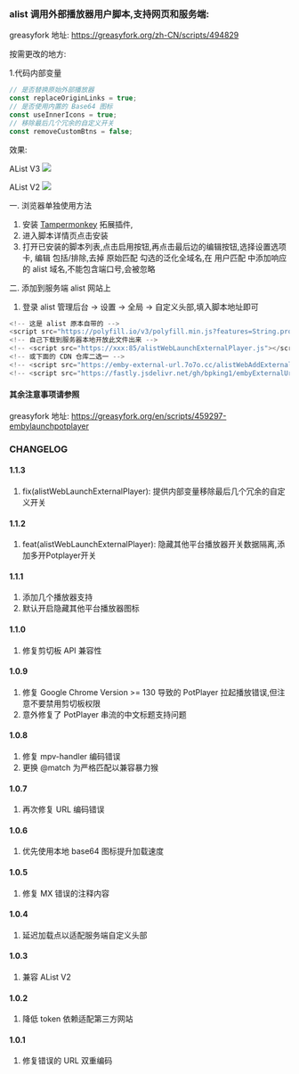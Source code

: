 
### alist 调用外部播放器用户脚本,支持网页和服务端:

greasyfork 地址: https://greasyfork.org/zh-CN/scripts/494829

按需更改的地方:

1.代码内部变量

```js
// 是否替换原始外部播放器
const replaceOriginLinks = true;
// 是否使用内置的 Base64 图标
const useInnerIcons = true;
// 移除最后几个冗余的自定义开关
const removeCustomBtns = false;
```

效果:

AList V3
![](https://emby-external-url.7o7o.cc/alistWebAddExternalUrl/preview/preview01.png)

AList V2
![](https://emby-external-url.7o7o.cc/alistWebAddExternalUrl/preview/preview02.png)

一. 浏览器单独使用方法

1. 安装 [Tampermonkey](https://www.tampermonkey.net) 拓展插件,
2. 进入脚本详情页点击安装
3. 打开已安装的脚本列表,点击启用按钮,再点击最后边的编辑按钮,选择设置选项卡,
编辑 包括/排除,去掉 原始匹配 勾选的泛化全域名,在 用户匹配 中添加响应的 alist 域名,不能包含端口号,会被忽略

二. 添加到服务端 alist 网站上

1. 登录 alist 管理后台 -> 设置 -> 全局 -> 自定义头部,填入脚本地址即可

```js
<!-- 这是 alist 原本自带的 -->
<script src="https://polyfill.io/v3/polyfill.min.js?features=String.prototype.replaceAll"></script>
<!-- 自己下载到服务器本地开放此文件出来 -->
<!-- <script src="https://xxx:85/alistWebLaunchExternalPlayer.js"></script> -->
<!-- 或下面的 CDN 仓库二选一 -->
<!-- <script src="https://emby-external-url.7o7o.cc/alistWebAddExternalUrl/alistWebLaunchExternalPlayer.js"></script> -->
<!-- <script src="https://fastly.jsdelivr.net/gh/bpking1/embyExternalUrl@main/embyWebAddExternalUrl/alistWebLaunchExternalPlayer.js"></script> -->
```

#### 其余注意事项请参照
greasyfork 地址: https://greasyfork.org/en/scripts/459297-embylaunchpotplayer

### CHANGELOG

#### 1.1.3
1. fix(alistWebLaunchExternalPlayer): 提供内部变量移除最后几个冗余的自定义开关

#### 1.1.2
1. feat(alistWebLaunchExternalPlayer): 隐藏其他平台播放器开关数据隔离,添加多开Potplayer开关

#### 1.1.1
1. 添加几个播放器支持
2. 默认开启隐藏其他平台播放器图标

#### 1.1.0
1. 修复剪切板 API 兼容性

#### 1.0.9
1. 修复 Google Chrome Version >= 130 导致的 PotPlayer 拉起播放错误,但注意不要禁用剪切板权限
2. 意外修复了 PotPlayer 串流的中文标题支持问题

#### 1.0.8
1. 修复 mpv-handler 编码错误
2. 更换 @match 为严格匹配以兼容暴力猴

#### 1.0.7
1. 再次修复 URL 编码错误

#### 1.0.6
1. 优先使用本地 base64 图标提升加载速度

#### 1.0.5
1. 修复 MX 错误的注释内容

#### 1.0.4
1. 延迟加载点以适配服务端自定义头部

#### 1.0.3
1. 兼容 AList V2

#### 1.0.2
1. 降低 token 依赖适配第三方网站

#### 1.0.1
1. 修复错误的 URL 双重编码
